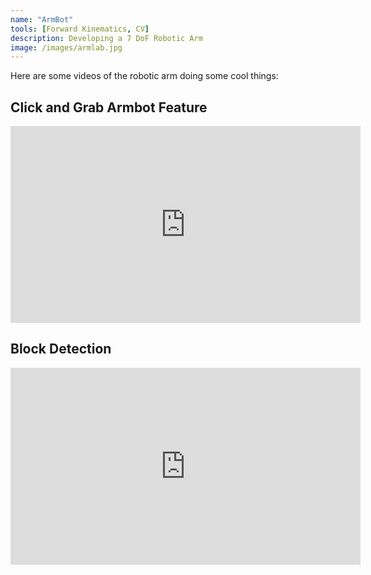 ```yaml
---
name: "ArmBot"
tools: [Forward Kinematics, CV]
description: Developing a 7 DoF Robotic Arm
image: /images/armlab.jpg
---
```


Here are some videos of the robotic arm doing some cool things:

## Click and Grab Armbot Feature ##
 <iframe width="560" height="315"
src="https://www.youtube.com/embed/sqsMDmqBCSA" 
frameborder="0" 
allow="accelerometer; autoplay; encrypted-media; gyroscope; picture-in-picture" 
allowfullscreen> </iframe>

## Block Detection ##
 <iframe width="560" height="315"
src="https://www.youtube.com/embed/1usz_qSTUj4" 
frameborder="0" 
allow="accelerometer; autoplay; encrypted-media; gyroscope; picture-in-picture" 
allowfullscreen> </iframe>